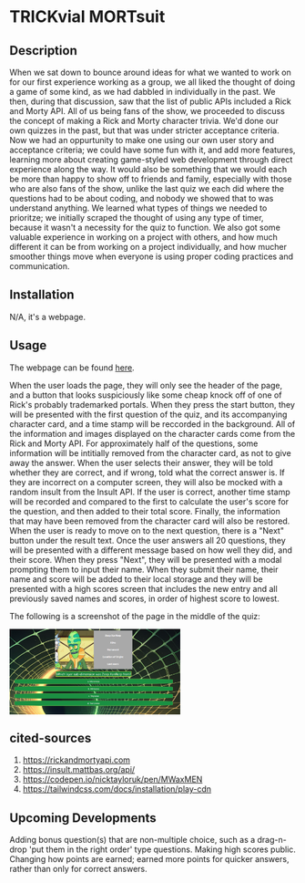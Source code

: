 # TRICKvial MORTsuit

## Description

When we sat down to bounce around ideas for what we wanted to work on for our first experience working as a group, we all liked the thought of doing a game of some kind, as we had dabbled in individually in the past. We then, during that discussion, saw that the list of public APIs included a Rick and Morty API. All of us being fans of the show, we proceeded to discuss the concept of making a Rick and Morty character trivia. We'd done our own quizzes in the past, but that was under stricter acceptance criteria. Now we had an oppurtunity to make one using our own user story and acceptance criteria; we could have some fun with it, and add more features, learning more about creating game-styled web development through direct experience along the way. It would also be something that we would each be more than happy to show off to friends and family, especially with those who are also fans of the show, unlike the last quiz we each did where the questions had to be about coding, and nobody we showed that to was understand anything. We learned what types of things we needed to prioritze; we initially scraped the thought of using any type of timer, because it wasn't a necessity for the quiz to function. We also got some valuable experience in working on a project with others, and how much different it can be from working on a project individually, and how mucher smoother things move when everyone is using proper coding practices and communication. 

##  Installation

N/A, it's a webpage.

## Usage

The webpage can be found [here](https://wolfspiderman.github.io/t-rick-vial-mort-suit/).

When the user loads the page, they will only see the header of the page, and a button that looks suspiciously like some cheap knock off of one of Rick's probably trademarked portals. When they press the start button, they will be presented with the first question of the quiz, and its accompanying character card, and a time stamp will be reccorded in the background. All of the information and images displayed on the character cards come from the Rick and Morty API. For approximately half of the questions, some information will be intitially removed from the character card, as not to give away the answer. When the user selects their answer, they will be told whether they are correct, and if wrong, told what the correct answer is. If they are incorrect on a computer screen, they will also be mocked with a random insult from the Insult API. If the user is correct, another time stamp will be recorded and compared to the first to calculate the user's score for the question, and then added to their total score. Finally, the information that may have been removed from the character card will also be restored. When the user is ready to move on to the next question, there is a "Next" button under the result text. Once the user answers all 20 questions, they will be presented with a different message based on how well they did, and their score. When they press "Next", they will be presented with a modal prompting them to input their name. When they submit their name, their name and score will be added to their local storage and they will be presented with a high scores screen that includes the new entry and all previously saved names and scores, in order of highest score to lowest.

The following is a screenshot of the page in the middle of the quiz:

<img src="./assets/images/trickvialmortsuit.png" alt="screenshot of Rick and Morty character trivia webpage" style="display: block; margin: 0; max-width: 300px;">
    
## cited-sources
1. https://rickandmortyapi.com
2. https://insult.mattbas.org/api/
3. https://codepen.io/nicktayloruk/pen/MWaxMEN
4. https://tailwindcss.com/docs/installation/play-cdn

## Upcoming Developments

Adding bonus question(s) that are non-multiple choice, such as a drag-n-drop 'put them in the right order' type questions. Making high scores public. Changing how points are earned; earned more points for quicker answers, rather than only for correct answers.
